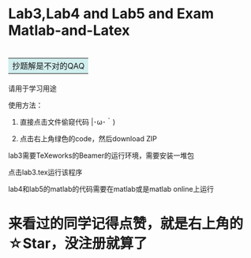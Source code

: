 # Lab3,Lab4 and Lab5 and Exam Matlab-and-Latex

# <table><tr><td bgcolor=#D1EEEE>抄题解是不对的QAQ</td></tr></table>

请用于学习用途

使用方法：

1. 直接点击文件偷窥代码 |･ω･｀)

2. 点击右上角绿色的code，然后download ZIP

lab3需要TeXeworks的Beamer的运行环境，需要安装一堆包

点击lab3.tex运行该程序

lab4和lab5的matlab的代码需要在matlab或是matlab online上运行

# 来看过的同学记得点赞，就是右上角的☆Star，没注册就算了
